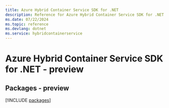 ```yaml
---
title: Azure Hybrid Container Service SDK for .NET
description: Reference for Azure Hybrid Container Service SDK for .NET
ms.date: 07/22/2024
ms.topic: reference
ms.devlang: dotnet
ms.service: hybridcontainerservice
---
```

# Azure Hybrid Container Service SDK for .NET - preview
## Packages - preview
[!INCLUDE [packages](hybrid-container-service-index.md)]